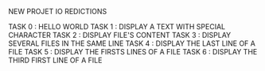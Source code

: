 NEW PROJET IO REDICTIONS


TASK 0 : HELLO WORLD
TASK 1 : DISPLAY A TEXT WITH SPECIAL CHARACTER
TASK 2 : DISPLAY FILE'S CONTENT
TASK 3 : DISPLAY SEVERAL FILES IN THE SAME LINE	
TASK 4 : DISPLAY THE LAST LINE OF A FILE
TASK 5 : DISPLAY THE FIRSTS LINES OF A FILE
TASK 6 : DISPLAY THE THIRD FIRST LINE OF A FILE
